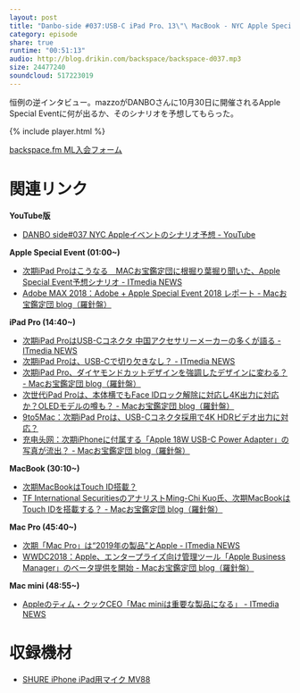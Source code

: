 ```yaml
---
layout: post
title: "Danbo-side #037:USB-C iPad Pro、13\"\ MacBook - NYC Apple Special Eventのシナリオを予想する"
category: episode
share: true
runtime: "00:51:13"
audio: http://blog.drikin.com/backspace/backspace-d037.mp3
size: 24477240
soundcloud: 517223019
---
```


恒例の逆インタビュー。mazzoがDANBOさんに10月30日に開催されるApple Special Eventに何が出るか、そのシナリオを予想してもらった。

{% include player.html %}

[backspace.fm ML入会フォーム](http://backspace.us11.list-manage.com/subscribe?u=09c933bd3997c1d16dbed156a&id=84b6529b91)

# 関連リンク
**YouTube版**
* [DANBO side#037 NYC Appleイベントのシナリオ予想 - YouTube](https://youtu.be/gofCi5Pduig)

**Apple Special Event (01:00~)**
* [次期iPad Proはこうなる　MACお宝鑑定団に根掘り葉掘り聞いた、Apple Special Event予想シナリオ - ITmedia NEWS](http://www.itmedia.co.jp/news/articles/1810/20/news016.html)
* [Adobe MAX 2018：Adobe + Apple Special Event 2018 レポート - Macお宝鑑定団 blog（羅針盤）](http://www.macotakara.jp/blog/report/entry-36005.html)

**iPad Pro (14:40~)**
* [次期iPad ProはUSB-Cコネクタ 中国アクセサリーメーカーの多くが語る - ITmedia NEWS](http://www.itmedia.co.jp/news/articles/1810/19/news137.html)
* [次期iPad Proは、USB-Cで切り欠きなし？ - ITmedia NEWS](http://www.itmedia.co.jp/news/articles/1810/09/news106.html)
* [次期iPad Pro、ダイヤモンドカットデザインを強調したデザインに変わる？ - Macお宝鑑定団 blog（羅針盤）](http://www.macotakara.jp/blog/rumor/entry-35399.html)
* [次世代iPad Proは、本体横でもFace IDロック解除に対応し4K出力に対応か？OLEDモデルの噂も？ - Macお宝鑑定団 blog（羅針盤）](http://www.macotakara.jp/blog/rumor/entry-35787.html)
* [9to5Mac：次期iPad Proは、USB-Cコネクタ採用で4K HDRビデオ出力に対応？](http://www.macotakara.jp/blog/rumor/entry-35933.html)
* [充电头网：次期iPhoneに付属する「Apple 18W USB-C Power Adapter」の写真が流出？ - Macお宝鑑定団 blog（羅針盤）](http://www.macotakara.jp/blog/rumor/entry-35267.html)

**MacBook (30:10~)**
* [次期MacBookはTouch ID搭載？](http://www.itmedia.co.jp/news/articles/1809/11/news055.html)
* [TF International SecuritiesのアナリストMing-Chi Kuo氏、次期MacBookはTouch IDを搭載する？ - Macお宝鑑定団 blog（羅針盤）](http://www.macotakara.jp/blog/rumor/entry-35686.html)

**Mac Pro (45:40~)**
* [次期「Mac Pro」は“2019年の製品”とApple - ITmedia NEWS](http://www.itmedia.co.jp/news/articles/1804/06/news054.html)
* [WWDC2018：Apple、エンタープライズ向け管理ツール「Apple Business Manager」のベータ提供を開始 - Macお宝鑑定団 blog（羅針盤）](http://www.macotakara.jp/blog/report/entry-35122.html)

**Mac mini (48:55~)**
* [Appleのティム・クックCEO「Mac miniは重要な製品になる」 - ITmedia NEWS](http://www.itmedia.co.jp/news/articles/1710/20/news061.html)

# 収録機材

* [SHURE iPhone iPad用マイク MV88](http://amzn.to/1UpQQIG)
